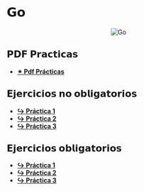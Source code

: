  # 𝗚𝗼
<p align="center">
  <img src= "https://encrypted-tbn0.gstatic.com/images?q=tbn:ANd9GcTrmDKt0Qi65ILAvNv9Pw6mOzOrH33w3Biz5g&s" alt = "Go"/>
</p>

## 𝗣𝗗𝗙 𝗣𝗿𝗮𝗰𝘁𝗶𝗰𝗮𝘀
* [**✴︎ Pdf Prácticas**](https://github.com/herreracamilo/Go/tree/main/PDF%20Practicas)
## 𝗘𝗷𝗲𝗿𝗰𝗶𝗰𝗶𝗼𝘀 𝗻𝗼 𝗼𝗯𝗹𝗶𝗴𝗮𝘁𝗼𝗿𝗶𝗼𝘀
* [**↪︎ Práctica 1**](https://github.com/herreracamilo/Go/tree/main/Ejercicios%20no%20obligatorios/Practica%201)
* [**↪︎ Práctica 2**](https://github.com/herreracamilo/Go/tree/main/Ejercicios%20no%20obligatorios/Practica%202)
* [**↪︎ Práctica 3**](https://github.com/herreracamilo/Go/tree/main/Ejercicios%20no%20obligatorios/Practica%203)

## 𝗘𝗷𝗲𝗿𝗰𝗶𝗰𝗶𝗼𝘀 𝗼𝗯𝗹𝗶𝗴𝗮𝘁𝗼𝗿𝗶𝗼𝘀
* [**↪︎ Práctica 1**](https://github.com/herreracamilo/Go/tree/main/Obligatorios/Practica%201)
* [**↪︎ Práctica 2**](https://github.com/herreracamilo/Go/tree/main/Obligatorios/Practica%202)
* [**↪︎ Práctica 3**](https://github.com/herreracamilo/Go/tree/main/Obligatorios/Practica%203)
